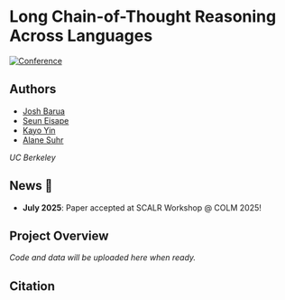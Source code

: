# Long Chain-of-Thought Reasoning Across Languages

[![Conference](https://img.shields.io/badge/Workshop-SCALR%20@%20COLM%202025-blue)](https://scalr-workshop.github.io/#cfp)

## Authors
- [Josh Barua](https://joshbarua.github.io/)
- [Seun Eisape](https://seuneisape.github.io/)
- [Kayo Yin](https://kayoyin.github.io/)
- [Alane Suhr](https://www.alanesuhr.com/)

*UC Berkeley*

## News 🎉
- **July 2025**: Paper accepted at SCALR Workshop @ COLM 2025!

## Project Overview

*Code and data will be uploaded here when ready.*

## Citation

